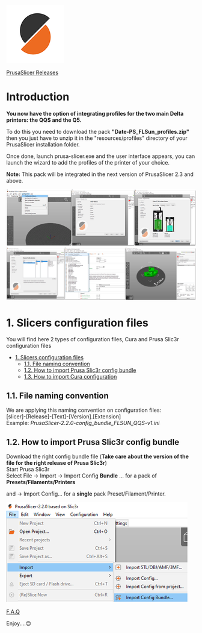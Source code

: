 ![PrusaSlicer logo](./images/PrusaSlicer.png?raw=true)

[PrusaSlicer Releases](https://github.com/prusa3d/PrusaSlicer/releases)

# Introduction

**You now have the option of integrating profiles for the two main Delta printers: the QQS and the Q5.** 

To do this you need to download the pack **"Date-PS_FLSun_profiles.zip"** then you just have to unzip it in the "resources/profiles" directory of your PrusaSlicer installation folder. 

Once done, launch prusa-slicer.exe and the user interface appears, you can launch the wizard to add the profiles of the printer of your choice.

**Note:** This pack will be integrated in the next version of PrusaSlicer 2.3 and above.

![PrusaSlicer Wizard1](./images/PS-Wizard1.png)
![PrusaSlicer Wizard2](./images/PS-Wizard2.png)

# 1. Slicers configuration files

You will find here 2 types of configuration files, Cura and Prusa Slic3r configuration files

- [1. Slicers configuration files](#1-slicers-configuration-files)
  - [1.1. File naming convention](#11-file-naming-convention)
  - [1.2. How to import Prusa Slic3r config bundle](#12-how-to-import-prusa-slic3r-config-bundle)
  - [1.3. How to import Cura configuration](#13-how-to-import-cura-configuration)

## 1.1. File naming convention

We are applying this naming convention on configuration files:  
[slicer]-[Release]-[Text]-[Version].[Extension]  
Example: *PrusaSlicer-2.2.0-config_bundle_FLSUN_QQS-v1.ini*

## 1.2. How to import Prusa Slic3r config bundle

Download the right config bundle file (**Take care about the version of the file for the right release of Prusa Slic3r**)  
Start Prusa Slic3r  
Select File -> Import -> Import Config **Bundle** ... for a pack of **Presets/Filaments/Printers**

and -> Import Config... for a **single** pack Preset/Filament/Printer. 

![picture 1](./images/PS_Import.png)  

[F.A.Q](https://help.prusa3d.com/en/article/faq-prusaslicer_1789)


Enjoy....🙃